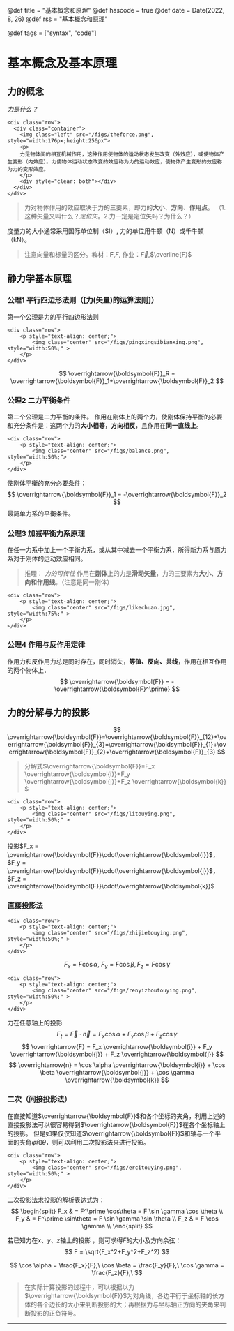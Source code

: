 @def title = "基本概念和原理"
@def hascode = true
@def date = Date(2022, 8, 26)
@def rss = "基本概念和原理"

@def tags = ["syntax", "code"]

# 基本概念及基本原理
## 力的概念

*力是什么？*

<!-- ![](figs/theforce.png) -->
~~~
<div class="row">
  <div class="container">
    <img class="left" src="/figs/theforce.png", style="width:176px;height:256px">
    <p>
    力是物体间的相互机械作用，这种作用使物体的运动状态发生改变（外效应），或使物体产生变形（内效应）。力使物体运动状态改变的效应称为力的运动效应，使物体产生变形的效应称为力的变形效应。
    </p>
    <div style="clear: both"></div>      
  </div>
</div>
~~~
> 力对物体作用的效应取决于力的三要素，即力的**大小**、**方向**、**作用点**。 （1.这种矢量又叫什么？*定位矢*。2.力一定是定位矢吗？为什么？）

度量力的大小通常采用国际单位制（SI）, 力的单位用牛顿（N）或千牛顿（kN）。

> 注意向量和标量的区分。教材：$\boldsymbol{F}$,$F$, 作业：$\overrightarrow{F}$,$\overline{F}$

## 静力学基本原理
### 公理1 平行四边形法则（[力(矢量)的运算法则]）
第一个公理是力的平行四边形法则
~~~
<div class="row">
    <p style="text-align: center;">
        <img class="center" src="/figs/pingxingsibianxing.png", style="width:50%;" >
    </p>
</div>
~~~

$$
\overrightarrow{\boldsymbol{F}}_R = \overrightarrow{\boldsymbol{F}}_1+\overrightarrow{\boldsymbol{F}}_2
$$

### 公理2 二力平衡条件
第二个公理是二力平衡的条件。
作用在刚体上的两个力，使刚体保持平衡的必要和充分条件是：这两个力的**大小相等**，**方向相反**，且作用在**同一直线上**。
~~~
<div class="row">
    <p style="text-align: center;">
        <img class="center" src="/figs/balance.png", style="width:50%;">
    </p>        
</div>
~~~

使刚体平衡的充分必要条件：
$$
\overrightarrow{\boldsymbol{F}}_1 = -\overrightarrow{\boldsymbol{F}}_2
$$
最简单力系的平衡条件。

### 公理3 加减平衡力系原理 
在任一力系中加上一个平衡力系，或从其中减去一个平衡力系，所得新力系与原力系对于刚体的运动效应相同。

> 推理： _力的可传性_
> 作用在**刚体**上的力是**滑动矢量**，力的三要素为**大小、方向和作用线**。（注意是同一刚体）

~~~
<div class="row">
    <p style="text-align: center;">
        <img class="center" src="/figs/likechuan.jpg", style="width:75%;" >
    </p>
</div>
~~~

### 公理4  作用与反作用定律 
作用力和反作用力总是同时存在，同时消失，**等值、反向、共线**，作用在相互作用的两个物体上．
$$
\overrightarrow{\boldsymbol{F}} = -\overrightarrow{\boldsymbol{F}^\prime}
$$


## **力的分解与力的投影** 
$$
\overrightarrow{\boldsymbol{F}}=\overrightarrow{\boldsymbol{F}}_{12}+\overrightarrow{\boldsymbol{F}}_{3}=\overrightarrow{\boldsymbol{F}}_{1}+\overrightarrow{\boldsymbol{F}}_{2}+\overrightarrow{\boldsymbol{F}}_{3}
$$
> 分解式$\overrightarrow{\boldsymbol{F}}=F_x \overrightarrow{\boldsymbol{i}}+F_y \overrightarrow{\boldsymbol{j}}+F_z \overrightarrow{\boldsymbol{k}} $
~~~
<div class="row">
    <p style="text-align: center;">
        <img class="center" src="/figs/litouying.png", style="width:50%;" >
    </p>
</div>
~~~
投影$F_x = \overrightarrow{\boldsymbol{F}}\cdot\overrightarrow{\boldsymbol{i}}$，$F_y = \overrightarrow{\boldsymbol{F}}\cdot\overrightarrow{\boldsymbol{j}}$，$F_z = \overrightarrow{\boldsymbol{F}}\cdot\overrightarrow{\boldsymbol{k}}$

### 直接投影法
~~~
<div class="row">
    <p style="text-align: center;">
        <img class="center" src="/figs/zhijietouying.png", style="width:50%;" >
    </p>
</div>
~~~
$$
F_x = F \cos\alpha,\ F_y = F \cos\beta, F_z = F \cos\gamma
$$
~~~
<div class="row">
    <p style="text-align: center;">
        <img class="center" src="/figs/renyizhoutouying.png", style="width:50%;" >
    </p>
</div>
~~~
力在任意轴上的投影
$$
F_t = \overrightarrow{F}\cdot\overrightarrow{n}
= F_x \cos \alpha + F_y \cos \beta + F_z \cos \gamma
$$
$$
\overrightarrow{F} = F_x \overrightarrow{\boldsymbol{i}} + F_y \overrightarrow{\boldsymbol{j}} + F_z \overrightarrow{\boldsymbol{j}} 
$$
$$
\overrightarrow{n} = \cos \alpha \overrightarrow{\boldsymbol{i}} + \cos \beta \overrightarrow{\boldsymbol{j}} + \cos \gamma \overrightarrow{\boldsymbol{k}}
$$
### 二次（间接投影法）
在直接知道$\overrightarrow{\boldsymbol{F}}$和各个坐标的夹角，利用上述的直接投影法可以很容易得到$\overrightarrow{\boldsymbol{F}}$在各个坐标轴上的投影。
但是如果仅仅知道$\overrightarrow{\boldsymbol{F}}$和轴与一个平面的夹角$\varphi$和$\theta$，则可以利用二次投影法来进行投影。
~~~
<div class="row">
    <p style="text-align: center;">
        <img class="center" src="/figs/ercitouying.png", style="width:50%;" >
    </p>
</div>
~~~

二次投影法求投影的解析表达式为：
$$
\begin{split}
F_x & = F^\prime \cos\theta = F \sin \gamma \cos \theta \\
F_y & = F^\prime \sin\theta = F \sin \gamma \sin \theta \\
F_z & = F \cos \gamma \\
\end{split}
$$

若已知力在$x$、$y$、$z$轴上的投影 ，则可求得$F$的大小及方向余弦：
$$
F = \sqrt{F_x^2+F_y^2+F_z^2}
$$

$$
\cos \alpha = \frac{F_x}{F},\ 
\cos \beta = \frac{F_y}{F},\ 
\cos \gamma = \frac{F_z}{F},\ 
$$

> 在实际计算投影的过程中，可以根据以力$\overrightarrow{\boldsymbol{F}}$为对角线，各边平行于坐标轴的长方体的各个边长的大小来判断投影的大；再根据力与坐标轴正方向的夹角来判断投影的正负符号。
---

